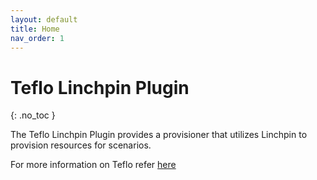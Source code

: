 ```yaml
---
layout: default
title: Home
nav_order: 1
---
```


# Teflo Linchpin Plugin
{: .no_toc }

The Teflo Linchpin Plugin provides a provisioner that utilizes Linchpin to provision resources for scenarios.

For more information on Teflo refer [here](https://teflo.readthedocs.io/en/latest/)
